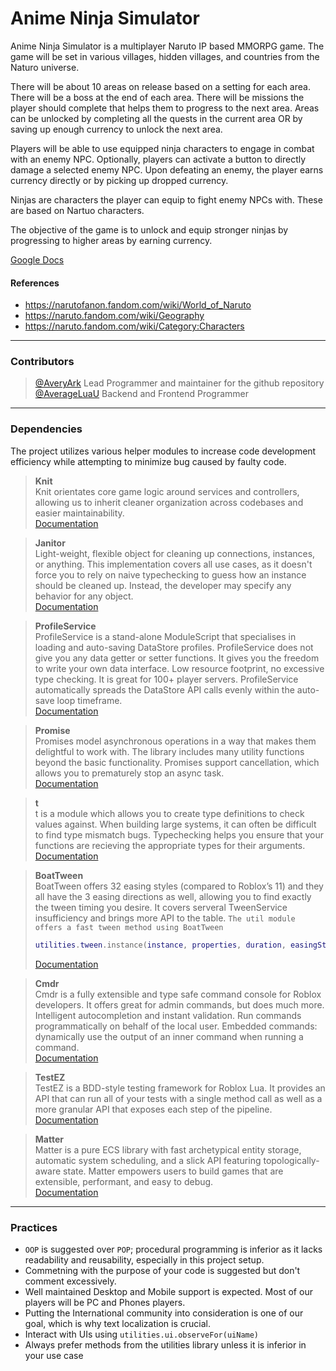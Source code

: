 # Anime Ninja Simulator

Anime Ninja Simulator is a multiplayer Naruto IP based MMORPG game. The game will be set in various villages, hidden villages, and countries from the Naturo universe. 

There will be about 10 areas on release based on a setting for each area. There will be a boss at the end of each area. There will be missions the player should complete that helps them to progress to the next area. Areas can be unlocked by completing all the quests in the current area OR by saving up enough currency to unlock the next area. 

Players will be able to use equipped ninja characters to engage in combat with an enemy NPC. Optionally, players can activate a button to directly damage a selected enemy NPC. Upon defeating an enemy, the player earns currency directly or by picking up dropped currency.

Ninjas are characters the player can equip to fight enemy NPCs with. These are based on Nartuo characters.

The objective of the game is to unlock and equip stronger ninjas by progressing to higher areas by earning currency.

[Google Docs](https://docs.google.com/document/d/1gvsl3oDkl1MrIaWaRKGyx2nzcB9sx54sERcVYANOglE)

#### References
- https://narutofanon.fandom.com/wiki/World_of_Naruto
- https://naruto.fandom.com/wiki/Geography
- https://naruto.fandom.com/wiki/Category:Characters


***

### Contributors

> [@AveryArk](https://github.com/averyark) Lead Programmer and maintainer for the github repository\
> [@AverageLuaU](https://github.com/averageluau) Backend and Frontend Programmer

***
### Dependencies

The project utilizes various helper modules to increase code development efficiency while attempting to minimize bug caused by faulty code.

> **Knit**\
> Knit orientates core game logic around services and controllers, allowing us to inherit cleaner organization across codebases and easier maintainability.\
> [Documentation](https://sleitnick.github.io/Knit/docs/intro)

> **Janitor**\
> Light-weight, flexible object for cleaning up connections, instances, or anything. This implementation covers all use cases, as it doesn't force you to rely on naive typechecking to guess how an instance should be cleaned up. Instead, the developer may specify any behavior for any object.\
> [Documentation](https://rostrap.github.io/Libraries/Events/Janitor/)

> **ProfileService**\
> ProfileService is a stand-alone ModuleScript that specialises in loading and auto-saving DataStore profiles. ProfileService does not give you any data getter or setter functions. It gives you the freedom to write your own data interface. Low resource footprint, no excessive type checking. It is great for 100+ player servers. ProfileService automatically spreads the DataStore API calls evenly within the auto-save loop timeframe.\
> [Documentation](https://madstudioroblox.github.io/ProfileService/)

> **Promise**\
> Promises model asynchronous operations in a way that makes them delightful to work with. The library includes many utility functions beyond the basic functionality. Promises support cancellation, which allows you to prematurely stop an async task.\
> [Documentation](https://eryn.io/roblox-lua-promise/api/Promise)

> **t**\
> t is a module which allows you to create type definitions to check values against. When building large systems, it can often be difficult to find type mismatch bugs. Typechecking helps you ensure that your functions are recieving the appropriate types for their arguments.\
> [Documentation](https://github.com/osyrisrblx/t)

> **BoatTween**\
> BoatTween offers 32 easing styles (compared to Roblox’s 11) and they all have the 3 easing directions as well, allowing you to find exactly the tween timing you desire. It covers serveral TweenService insufficiency and brings more API to the table. `The util module offers a fast tween method using BoatTween`
> ```lua
> utilities.tween.instance(instance, properties, duration, easingStyle,easingDirection)
>```
> [Documentation](https://github.com/boatbomber/BoatTween)

> **Cmdr**\
> Cmdr is a fully extensible and type safe command console for Roblox developers. It offers great for admin commands, but does much more. Intelligent autocompletion and instant validation. Run commands programmatically on behalf of the local user. Embedded commands: dynamically use the output of an inner command when running a command.\
> [Documentation](https://eryn.io/Cmdr/api/Cmdr.html)

> **TestEZ**\
> TestEZ is a BDD-style testing framework for Roblox Lua. It provides an API that can run all of your tests with a single method call as well as a more granular API that exposes each step of the pipeline.\
> [Documentation](https://roblox.github.io/testez/api-reference)

> **Matter**\
> Matter is a pure ECS library with fast archetypical entity storage, automatic system scheduling, and a slick API featuring topologically-aware state. Matter empowers users to build games that are extensible, performant, and easy to debug.\
> [Documentation](https://eryn.io/matter/docs/GettingStarted)

***

### Practices

- `OOP` is suggested over `POP`; procedural programming is inferior as it lacks readability and reusability, especially in this project setup.
- Commetning with the purpose of your code is suggested but don't comment excessively.
- Well maintained Desktop and Mobile support is expected. Most of our players will be PC and Phones players.
- Putting the International community into consideration is one of our goal, which is why text localization is crucial.
- Interact with UIs using `utilities.ui.observeFor(uiName)`
- Always prefer methods from the utilities library unless it is inferior in your use case